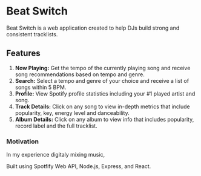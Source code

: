 # Beat Switch

Beat Switch is a web application created to help DJs build strong and consistent tracklists.

## Features
1. **Now Playing:** Get the tempo of the currently playing song and receive song recommendations based on tempo and genre.
2. **Search:** Select a tempo and genre of your choice and receive a list of songs within 5 BPM.
3. **Profile:** View Spotify profile statistics including your #1 played artist and song.
4. **Track Details:** Click on any song to view in-depth metrics that include popularity, key, energy level and danceability.
5. **Album Details:** Click on any album to view info that includes popularity, record label and the full tracklist.

### Motivation

In my experience digitaly mixing music, 



Built using Spotfify Web API, Node.js, Express, and React. 

 
